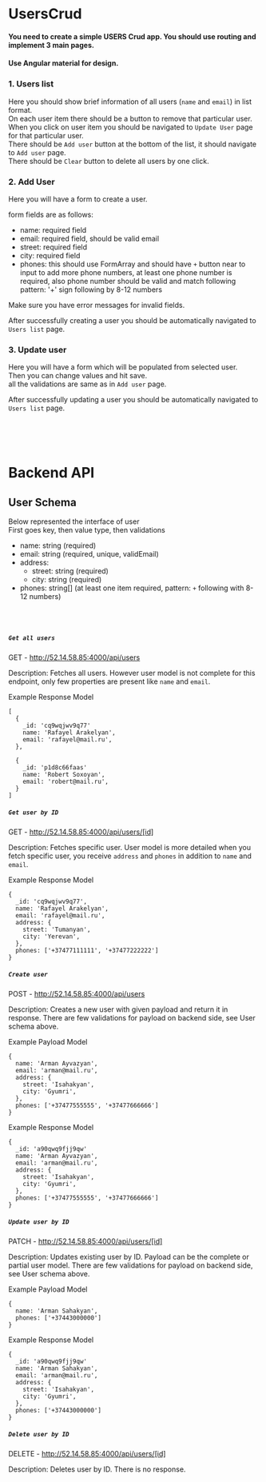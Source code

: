 # UsersCrud

#### You need to create a simple USERS Crud app. You should use routing and implement 3 main pages.
#### Use Angular material for design.

### 1. Users list
Here you should show brief information of all users (`name` and `email`) in list format. <br>
On each user item there should be a button to remove that particular user. <br>
When you click on user item you should be navigated to `Update User` page for that particular user. <br>
There should be `Add user` button at the bottom of the list, it should navigate to `Add user` page.<br>
There should be `Clear` button to delete all users by one click.

### 2. Add User
Here you will have a form to create a user.

form fields are as follows:
  - name: required field
  - email: required field, should be valid email
  - street: required field
  - city: required field
  - phones: this should use FormArray and should have `+` button near to input to add more phone numbers, at least one phone number is required, also phone   number should be valid and match following pattern: '+' sign following by 8-12 numbers
  
Make sure you have error messages for invalid fields.<br>

After successfully creating a user you should be automatically navigated to `Users list` page.

### 3. Update user
Here you will have a form which will be populated from selected user.<br>
Then you can change values and hit save.<br>
all the validations are same as in `Add user` page.<br>

After successfully updating a user you should be automatically navigated to `Users list` page.

<br><br><br>

# Backend API

## User Schema

Below represented the interface of user <br>
First goes key, then value type, then validations

 - name: string (required)
 - email: string (required, unique, validEmail)
 - address:
   - street: string (required)        
   - city: string (required)
 - phones: string[] (at least one item required, pattern: `+` following with 8-12 numbers)
  
<br>
<br>

##### `Get all users`
GET - http://52.14.58.85:4000/api/users

Description: Fetches all users. However user model is not complete for this endpoint, only few properties are present like `name` and `email`. 

Example Response Model
```
[
  {
    _id: 'cq9wqjwv9q77'
    name: 'Rafayel Arakelyan',
    email: 'rafayel@mail.ru',
  },
  
  {
    _id: 'p1d8c66faas'
    name: 'Robert Soxoyan',
    email: 'robert@mail.ru',
  }
]
```

##### `Get user by ID`
GET - http://52.14.58.85:4000/api/users/[id]

Description: Fetches specific user. User model is more detailed when you fetch specific user, you receive `address` and `phones` in addition to `name` and `email`. 

Example Response Model
```
{
  _id: 'cq9wqjwv9q77',
  name: 'Rafayel Arakelyan',
  email: 'rafayel@mail.ru',
  address: {
    street: 'Tumanyan',
    city: 'Yerevan',
  },
  phones: ['+37477111111', '+37477222222']
}
```
  
##### `Create user`
POST - http://52.14.58.85:4000/api/users

Description: Creates a new user with given payload and return it in response. There are few validations for payload on backend side, see User schema above.

Example Payload Model
```
{
  name: 'Arman Ayvazyan',
  email: 'arman@mail.ru',
  address: {
    street: 'Isahakyan',
    city: 'Gyumri',
  },
  phones: ['+37477555555', '+37477666666']
}
```

Example Response Model
```
{
  _id: 'a90qwq9fjj9qw'
  name: 'Arman Ayvazyan',
  email: 'arman@mail.ru',
  address: {
    street: 'Isahakyan',
    city: 'Gyumri',
  },
  phones: ['+37477555555', '+37477666666']
}
```

##### `Update user by ID`
PATCH - http://52.14.58.85:4000/api/users/[id]

Description: Updates existing user by ID. Payload can be the complete or partial user model. There are few validations for payload on backend side, see User schema above.

Example Payload Model
```
{
  name: 'Arman Sahakyan',
  phones: ['+37443000000']
}
```

Example Response Model
```
{
  _id: 'a90qwq9fjj9qw'
  name: 'Arman Sahakyan',
  email: 'arman@mail.ru',
  address: {
    street: 'Isahakyan',
    city: 'Gyumri',
  },
  phones: ['+37443000000']
}
```
  
##### `Delete user by ID`
DELETE - http://52.14.58.85:4000/api/users/[id]

Description: Deletes user by ID. There is no response.


<br>
<br>




